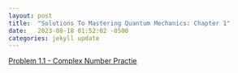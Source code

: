 ```yaml
---
layout: post
title:  "Solutions To Mastering Quantum Mechanics: Chapter 1"
date:   2023-08-18 01:52:02 -0500
categories: jekyll update
---
```


<!-- link to /quantum804/chapter1/1_1.pdf -->
[Problem 1.1 - Complex Number Practie](/assets/pdf/quantum804/chapter1/1_1.pdf)
